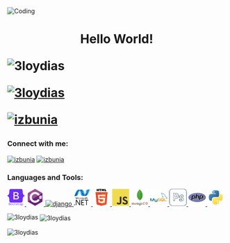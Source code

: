 <img align="center" alt="Coding" src="https://media.discordapp.net/attachments/884520876324819038/1232875778723549245/standard.gif?ex=662b0c8b&is=6629bb0b&hm=8b700e793c1629adaaaa29fc8d34938ae7ffe27e4e553320ea9de98efd6fc0ec&=&width=1440&height=83">
<h1 align="center">Hello World!

<p align="left"> <img src="https://komarev.com/ghpvc/?username=3loydias&label=Profile%20views&color=0e75b6&style=flat" alt="3loydias" /> </p>

<p align="left"> <a href="https://github.com/ryo-ma/github-profile-trophy"><img src="https://github-profile-trophy.vercel.app/?username=3loydias" alt="3loydias" /></a> </p>

<p align="left"> <a href="https://twitter.com/izbunia" target="blank"><img src="https://img.shields.io/twitter/follow/izbunia?logo=twitter&style=for-the-badge" alt="izbunia" /></a> </p>

<h3 align="left">Connect with me:</h3>
<p align="left">
<a href="https://twitter.com/izbunia" target="blank"><img align="center" src="https://raw.githubusercontent.com/rahuldkjain/github-profile-readme-generator/master/src/images/icons/Social/twitter.svg" alt="izbunia" height="30" width="40" /></a>
<a href="https://discord.gg/izbunia" target="blank"><img align="center" src="https://raw.githubusercontent.com/rahuldkjain/github-profile-readme-generator/master/src/images/icons/Social/discord.svg" alt="izbunia" height="30" width="40" /></a>
</p>

<h3 align="left">Languages and Tools:</h3>
<p align="left"> <a href="https://getbootstrap.com" target="_blank" rel="noreferrer"> <img src="https://raw.githubusercontent.com/devicons/devicon/master/icons/bootstrap/bootstrap-plain-wordmark.svg" alt="bootstrap" width="40" height="40"/> </a> <a href="https://www.w3schools.com/cs/" target="_blank" rel="noreferrer"> <img src="https://raw.githubusercontent.com/devicons/devicon/master/icons/csharp/csharp-original.svg" alt="csharp" width="40" height="40"/> </a> <a href="https://www.djangoproject.com/" target="_blank" rel="noreferrer"> <img src="https://cdn.worldvectorlogo.com/logos/django.svg" alt="django" width="40" height="40"/> </a> <a href="https://dotnet.microsoft.com/" target="_blank" rel="noreferrer"> <img src="https://raw.githubusercontent.com/devicons/devicon/master/icons/dot-net/dot-net-original-wordmark.svg" alt="dotnet" width="40" height="40"/> </a> <a href="https://www.w3.org/html/" target="_blank" rel="noreferrer"> <img src="https://raw.githubusercontent.com/devicons/devicon/master/icons/html5/html5-original-wordmark.svg" alt="html5" width="40" height="40"/> </a> <a href="https://developer.mozilla.org/en-US/docs/Web/JavaScript" target="_blank" rel="noreferrer"> <img src="https://raw.githubusercontent.com/devicons/devicon/master/icons/javascript/javascript-original.svg" alt="javascript" width="40" height="40"/> </a> <a href="https://www.mongodb.com/" target="_blank" rel="noreferrer"> <img src="https://raw.githubusercontent.com/devicons/devicon/master/icons/mongodb/mongodb-original-wordmark.svg" alt="mongodb" width="40" height="40"/> </a> <a href="https://www.mysql.com/" target="_blank" rel="noreferrer"> <img src="https://raw.githubusercontent.com/devicons/devicon/master/icons/mysql/mysql-original-wordmark.svg" alt="mysql" width="40" height="40"/> </a> <a href="https://www.photoshop.com/en" target="_blank" rel="noreferrer"> <img src="https://raw.githubusercontent.com/devicons/devicon/master/icons/photoshop/photoshop-line.svg" alt="photoshop" width="40" height="40"/> </a> <a href="https://www.php.net" target="_blank" rel="noreferrer"> <img src="https://raw.githubusercontent.com/devicons/devicon/master/icons/php/php-original.svg" alt="php" width="40" height="40"/> </a> <a href="https://www.python.org" target="_blank" rel="noreferrer"> <img src="https://raw.githubusercontent.com/devicons/devicon/master/icons/python/python-original.svg" alt="python" width="40" height="40"/> </a> </p>

<p><img align="left" src="https://github-readme-stats.vercel.app/api/top-langs?username=3loydias&show_icons=true&locale=en&layout=compact" alt="3loydias" /></p>

<p>&nbsp;<img align="center" src="https://github-readme-stats.vercel.app/api?username=3loydias&show_icons=true&locale=en" alt="3loydias" /></p>

<p><img align="center" src="https://github-readme-streak-stats.herokuapp.com/?user=3loydias&" alt="3loydias" /></p>
